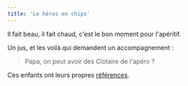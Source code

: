 ```yaml
---
title: 'Le héros en chips'
---
```


Il fait beau, il fait chaud, c'est le bon moment pour l'apéritif.

<!-- more -->

Un jus, et les voilà qui demandent un accompagnement :

> Papa, on peut avoir des Clotaire de l'apéro ?

Ces enfants ont leurs propres
[références](https://www.whisperies.com/fiche/clotaire-l-apprenti-fantome).

